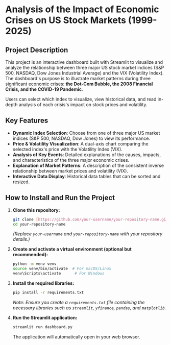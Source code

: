 # Analysis of the Impact of Economic Crises on US Stock Markets (1999-2025)

## Project Description
This project is an interactive dashboard built with Streamlit to visualize and analyze the relationship between three major US stock market indices (S&P 500, NASDAQ, Dow Jones Industrial Average) and the VIX (Volatility Index). The dashboard's purpose is to illustrate market patterns during three significant economic crises: **the Dot-Com Bubble, the 2008 Financial Crisis, and the COVID-19 Pandemic**.

Users can select which index to visualize, view historical data, and read in-depth analysis of each crisis's impact on stock prices and volatility.

## Key Features
-   **Dynamic Index Selection**: Choose from one of three major US market indices (S&P 500, NASDAQ, Dow Jones) to view its performance.
-   **Price & Volatility Visualization**: A dual-axis chart comparing the selected index's price with the Volatility Index (VIX).
-   **Analysis of Key Events**: Detailed explanations of the causes, impacts, and characteristics of the three major economic crises.
-   **Explanation of Market Patterns**: A description of the consistent inverse relationship between market prices and volatility (VIX).
-   **Interactive Data Display**: Historical data tables that can be sorted and resized.

## How to Install and Run the Project
1.  **Clone this repository:**
    ```bash
    git clone [https://github.com/your-username/your-repository-name.git](https://github.com/your-username/your-repository-name.git)
    cd your-repository-name
    ```
    *(Replace `your-username` and `your-repository-name` with your repository details.)*

2.  **Create and activate a virtual environment (optional but recommended):**
    ```bash
    python -m venv venv
    source venv/bin/activate  # For macOS/Linux
    venv\Scripts\activate      # For Windows
    ```

3.  **Install the required libraries:**
    ```bash
    pip install -r requirements.txt
    ```
    *Note: Ensure you create a `requirements.txt` file containing the necessary libraries such as `streamlit`, `yfinance`, `pandas`, and `matplotlib`.*

4.  **Run the Streamlit application:**
    ```bash
    streamlit run dashboard.py
    ```
    The application will automatically open in your web browser.


